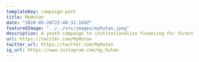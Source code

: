 ```yaml
---
templateKey: campaign-post
title: MyHutan
date: "2020-05-28T22:40:32.169Z"
featuredImage: "../../src/images/myhutan.jpeg"
description: A youth campaign to institutionalize financing for forest conservation in the Federal Constitution. We aim to build a coalition of young Malaysians that are passionate about forest conservation and climate change.
url: https://twitter.com/MyHutan
twitter_url: https://twitter.com/MyHutan
ig_url: https://www.instagram.com/my_hutan
---
```

